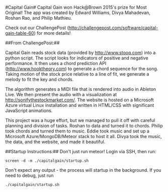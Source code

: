 #Capital Gain#
Capital Gain won Hack@Brown 2015's prize for Most Original! The app was created by Edward Williams, Divya Mahadevan, Roshan Rao, and Philip Mathieu.  

Check out our ChallengePost (http://challengepost.com/software/capital-gain-table-60) for more details! 

##From ChallengePost:##

Capital Gain reads stock data (provided by http://www.stooq.com) into a python script. The script looks for indicators of positive and negative performance. It then uses a chord prediction API (http://www.hooktheory.com) to generate a chord sequence for the song. Taking motion of the stock price relative to a line of fit, we generate a melody to fit the key and chords.

The algorithm generates a MIDI file that is rendered into audio in Ableton Live. We then present the audio with a visualization at http://sonifythestockmarket.com/. The website is hosted on a Microsoft Azure virtual Linux installation and written in HTML/CSS with significant JavaScript animations.

This project was a huge effort, but we managed to pull it off with careful planning and division of tasks. Roshan to data and turned it to chords. Philip took chords and turned them to music. Eddie took music and set up a Microsoft Azure/MongoDB/Meteor stack to host it all. Divya took the music, the data, and the website, and made it beautiful.

##Startup Instructions:##
Don't just run meteor!  Login via SSH, then run:
```
screen -d -m ./capitalgain/startup.sh
```
Don't expect any output - the process will startup in the background.  If you need to debug, just run
```
./capitalgain/startup.sh
```
